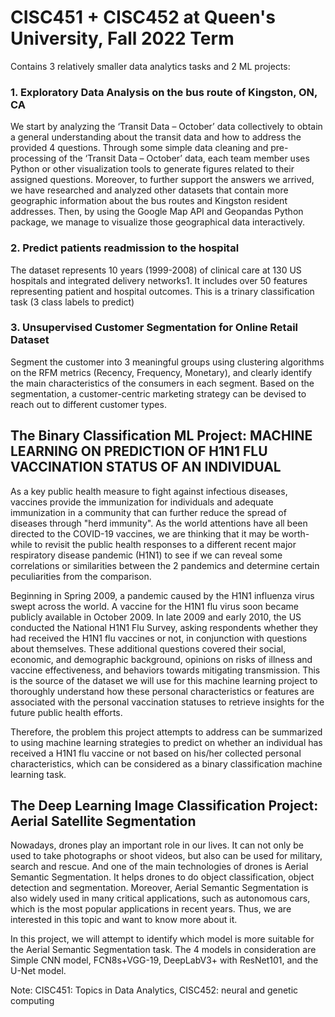 # CISC451 + CISC452 at Queen's University, Fall 2022 Term

Contains 3 relatively smaller data analytics tasks and 2 ML projects:

### 1. Exploratory Data Analysis on the bus route of Kingston, ON, CA 
We start by analyzing the ‘Transit Data – October’ data collectively to obtain a general understanding about the transit data and how to address the provided 4 questions. Through some simple data cleaning and pre-processing of the ‘Transit Data – October’ data, each team member uses Python or other visualization tools to generate figures related to their assigned questions. Moreover, to further support the answers we arrived, we have researched and analyzed other datasets that contain more geographic information about the bus routes and Kingston resident addresses. Then, by using the Google Map API and Geopandas Python package, we manage to visualize those geographical data interactively.

### 2. Predict patients readmission to the hospital
The dataset represents 10 years (1999-2008) of clinical care at 130 US hospitals and integrated delivery networks1. It includes over 50 features representing patient and hospital outcomes.
This is a trinary classification task (3 class labels to predict)

### 3. Unsupervised Customer Segmentation for Online Retail Dataset
Segment the customer into 3 meaningful groups using clustering algorithms on the RFM metrics (Recency, Frequency, Monetary), and clearly identify the main characteristics of the consumers in each segment. Based on the segmentation, a customer-centric marketing strategy can be devised to reach out to different customer types.


## The Binary Classification ML Project: MACHINE LEARNING ON PREDICTION OF H1N1 FLU VACCINATION STATUS OF AN INDIVIDUAL
As a key public health measure to fight against infectious diseases, vaccines provide the immunization for individuals and adequate immunization in a community that can further reduce the spread of diseases through "herd immunity". As the world attentions have all been directed to the COVID-19 vaccines, we are thinking that it may be worth-while to revisit the public health responses to a different recent major respiratory disease pandemic (H1N1) to see if we can reveal some correlations or similarities between the 2 pandemics and determine certain peculiarities from the comparison.

Beginning in Spring 2009, a pandemic caused by the H1N1 influenza virus swept across the world. A vaccine for the H1N1 flu virus soon became publicly available in October 2009. In late 2009 and early 2010, the US conducted the National H1N1 Flu Survey, asking respondents whether they had received the H1N1 flu vaccines or not, in conjunction with questions about themselves. These additional questions covered their social, economic, and demographic background, opinions on risks of illness and vaccine effectiveness, and behaviors towards mitigating transmission. This is the source of the dataset we will use for this machine learning project to thoroughly understand how these personal characteristics or features are associated with the personal vaccination statuses to retrieve insights for the future public health efforts.

Therefore, the problem this project attempts to address can be summarized to using machine learning strategies to predict on whether an individual has received a H1N1 flu vaccine or not based on his/her collected personal characteristics, which can be considered as a binary classification machine learning task.


## The Deep Learning Image Classification Project: Aerial Satellite Segmentation 
Nowadays, drones play an important role in our lives. It can not only be used to take photographs or shoot videos, but also can be used for military, search and rescue. And one of the main technologies of drones is Aerial Semantic Segmentation. It helps drones to do object classification, object detection and segmentation. Moreover, Aerial Semantic Segmentation is also widely used in many critical applications, such as autonomous cars, which is the most popular applications in recent years. Thus, we are interested in this topic and want to know more about it. 

In this project, we will attempt to identify which model is more suitable for the Aerial Semantic Segmentation task. The 4 models in consideration are Simple CNN model, FCN8s+VGG-19, DeepLabV3+ with ResNet101, and the U-Net model. 

Note: CISC451: Topics in Data Analytics, CISC452: neural and genetic computing
